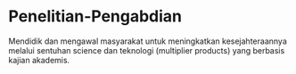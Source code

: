 # Penelitian-Pengabdian
Mendidik dan mengawal masyarakat untuk meningkatkan kesejahteraannya melalui sentuhan science dan teknologi (multiplier products) yang berbasis kajian akademis.
